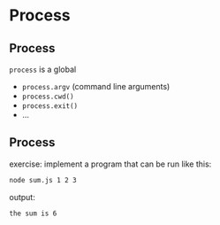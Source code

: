 # Process

## Process

`process` is a global

- `process.argv` (command line arguments)
- `process.cwd()`
- `process.exit()`
- ...

## Process

exercise: implement a program that can be run like this:

```bash
node sum.js 1 2 3
```

output:

```
the sum is 6
```
